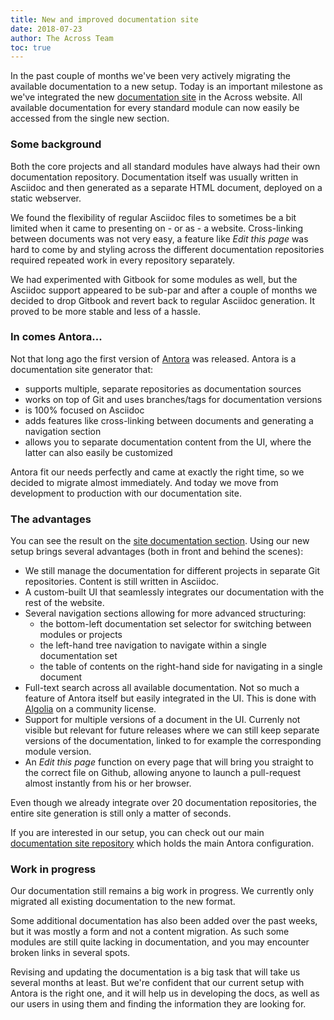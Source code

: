 ```yaml
---
title: New and improved documentation site
date: 2018-07-23
author: The Across Team
toc: true
---
```


In the past couple of months we've been very actively migrating the
available documentation to a new setup. Today is an important milestone
as we've integrated the new [documentation site](../documentation.html)
in the Across website. All available documentation for every standard
module can now easily be accessed from the single new section.

### Some background

Both the core projects and all standard modules have always had their
own documentation repository. Documentation itself was usually written
in Asciidoc and then generated as a separate HTML document, deployed on
a static webserver.

We found the flexibility of regular Asciidoc files to sometimes be a bit
limited when it came to presenting on - or as - a website. Cross-linking
between documents was not very easy, a feature like *Edit this page* was
hard to come by and styling across the different documentation
repositories required repeated work in every repository separately.

We had experimented with Gitbook for some modules as well, but the
Asciidoc support appeared to be sub-par and after a couple of months we
decided to drop Gitbook and revert back to regular Asciidoc generation.
It proved to be more stable and less of a hassle.

### In comes Antora...

Not that long ago the first version of [Antora](https://antora.org) was
released. Antora is a documentation site generator that:

- supports multiple, separate repositories as documentation sources
- works on top of Git and uses branches/tags for documentation
  versions
- is 100% focused on Asciidoc
- adds features like cross-linking between documents and generating a
  navigation section
- allows you to separate documentation content from the UI, where the
  latter can also easily be customized

Antora fit our needs perfectly and came at exactly the right time, so we
decided to migrate almost immediately. And today we move from
development to production with our documentation site.

### The advantages

You can see the result on the [site documentation
section](../documentation.html). Using our new setup brings several
advantages (both in front and behind the scenes):

- We still manage the documentation for different projects in separate
  Git repositories. Content is still written in Asciidoc.
- A custom-built UI that seamlessly integrates our documentation with
  the rest of the website.
- Several navigation sections allowing for more advanced structuring:
    - the bottom-left documentation set selector for switching between
      modules or projects
    - the left-hand tree navigation to navigate within a single
      documentation set
    - the table of contents on the right-hand side for navigating in a
      single document
- Full-text search across all available documentation. Not so much a
  feature of Antora itself but easily integrated in the UI. This is
  done with [Algolia](https://www.algolia.com/) on a community
  license.
- Support for multiple versions of a document in the UI. Currenly not
  visible but relevant for future releases where we can still keep
  separate versions of the documentation, linked to for example the
  corresponding module version.
- An *Edit this page* function on every page that will bring you
  straight to the correct file on Github, allowing anyone to launch a
  pull-request almost instantly from his or her browser.

Even though we already integrate over 20 documentation repositories, the
entire site generation is still only a matter of seconds.

If you are interested in our setup, you can check out our main
[documentation site
repository](https://github.com/ForeachOS/ax-docs-across-site) which
holds the main Antora configuration.

### Work in progress

Our documentation still remains a big work in progress. We currently
only migrated all existing documentation to the new format.

Some additional documentation has also been added over the past weeks,
but it was mostly a form and not a content migration. As such some
modules are still quite lacking in documentation, and you may encounter
broken links in several spots.

Revising and updating the documentation is a big task that will take us
several months at least. But we're confident that our current setup with
Antora is the right one, and it will help us in developing the docs, as
well as our users in using them and finding the information they are
looking for.
